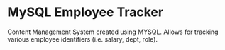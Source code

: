 # MySQL Employee Tracker
Content Management System created using MYSQL. Allows for tracking various employee identifiers (i.e. salary, dept, role).
